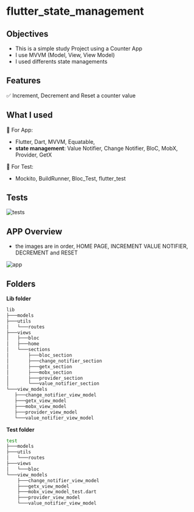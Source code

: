 # flutter_state_management

## Objectives
- This is a simple study Project using a Counter App
- I use MVVM (Model, View, View Model)
- I used differents state managements
## Features
:white_check_mark: Increment, Decrement and Reset a counter value

## What I used

📱 For App:

- Flutter, Dart, MVVM, Equatable, 
- **state management**: Value Notifier, Change Notifier, BloC, MobX, Provider, GetX

🧪 For Test:

- Mockito, BuildRunner, Bloc_Test, flutter_test

## Tests

![tests](https://media.discordapp.net/attachments/700134976603160596/1083561599375261756/image.png)

## APP Overview
- the images are in order, HOME PAGE, INCREMENT VALUE NOTIFIER, DECREMENT and RESET  

![app](https://media.discordapp.net/attachments/700134976603160596/1083561988585689189/app.png?width=949&height=473)

## Folders
 __Lib folder__
 ```bash
lib
├───models
├───utils
│   └───routes
├───views
│   ├───bloc
│   ├───home
│   └───sections
│       ├───bloc_section
│       ├───change_notifier_section
│       ├───getx_section
│       ├───mobx_section
│       ├───provider_section
│       └───value_notifier_section
└───view_models
    ├───change_notifier_view_model
    ├───getx_view_model
    ├───mobx_view_model
    ├───provider_view_model
    └───value_notifier_view_model
```

 __Test folder__

```bash
test
├───models
├───utils
│   └───routes
├───views
│   └───bloc
└───view_models
    ├───change_notifier_view_model
    ├───getx_view_model
    ├───mobx_view_model_test.dart
    ├───provider_view_model
    └───value_notifier_view_model
```
